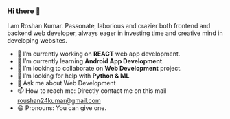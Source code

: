 ### Hi there 👋

I am Roshan Kumar. Passonate, laborious and crazier both frontend and backend web developer, always eager in investing time and creative mind in developing websites.


- 🔭 I’m currently working on **REACT** web app development.
- 🌱 I’m currently learning **Android App Development**.
- 👯 I’m looking to collaborate on **Web Development** project.
- 🤔 I’m looking for help with **Python & ML**
- 💬 Ask me about Web Development
- 📫 How to reach me: Directly contact me on this mail [roushan24kumar@gmail.com](mailto:roushan24kumar@gmail.com)
- 😄 Pronouns: You can give one.
